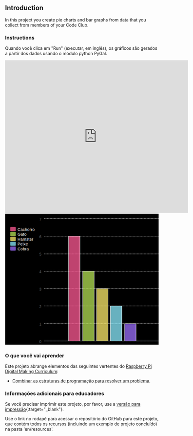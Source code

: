 ## Introduction

In this project you create pie charts and bar graphs from data that you collect from members of your Code Club.

### Instructions

Quando você clica em "Run" (executar, em inglês), os gráficos são gerados a partir dos dados usando o módulo python PyGal.

<div class="trinket">
  <iframe src="https://trinket.io/embed/python/70d24d92b8?outputOnly=true&start=result" width="600" height="500" frameborder="0" marginwidth="0" marginheight="0" allowfullscreen>
  </iframe>
  <img src="images/pets-finished.png">
</div>

### O que você vai aprender

Este projeto abrange elementos das seguintes vertentes do [Raspberry Pi Digital Making Curriculum](http://rpf.io/curriculum):

+ [Combinar as estruturas de programação para resolver um problema.](https://www.raspberrypi.org/curriculum/programming/builder/)

### Informações adicionais para educadores

Se você precisar imprimir este projeto, por favor, use a [versão para impressão](https://projects.raspberrypi.org/en/projects/popular-pets/print){:target="_blank"}.

Use o link no rodapé para acessar o repositório do GitHub para este projeto, que contém todos os recursos (incluindo um exemplo de projeto concluído) na pasta 'en/resources'.